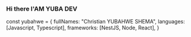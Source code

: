 ### Hi there I'AM YUBA DEV
const yubahwe = {
  fullNames: "Christian YUBAHWE SHEMA",
  languages: [Javascript, Typescript],
  frameworks: [NestJS, Node, React],
}

<!-- ![yschristian's GitHub stats](https://github-readme-stats.vercel.app/api?username=yschristian&show_icons=true&theme=radical)
[![Top Langs](https://github-readme-stats.vercel.app/api/top-langs/?username=yschristian&layout=compact)](https://github.com/yschristian/github-readme-stats)

![JavaScript](https://img.shields.io/badge/javascript-%23323330.svg?style=for-the-badge&logo=javascript&logoColor=%23F7DF1E)
![NodeJS](https://img.shields.io/badge/node.js-6DA55F?style=for-the-badge&logo=node.js&logoColor=white)
![React](https://img.shields.io/badge/react-%2320232a.svg?style=for-the-badge&logo=react&logoColor=%2361DAFB)
![React Native](https://img.shields.io/badge/react_native-%2320232a.svg?style=for-the-badge&logo=react&logoColor=%2361DAFB)
![Postgres](https://img.shields.io/badge/postgres-%23316192.svg?style=for-the-badge&logo=postgresql&logoColor=white)
![MongoDB](https://img.shields.io/badge/MongoDB-%234ea94b.svg?style=for-the-badge&logo=mongodb&logoColor=white) -->
